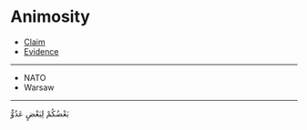 # Animosity

- [Claim](https://quran.com/2/36)
- [Evidence](https://www.youtube.com/watch?v=xuCn8ux2gbs)

---

 - NATO
 - Warsaw

---

بَعْضُكُمْ لِبَعْضٍ عَدُوٌّ
